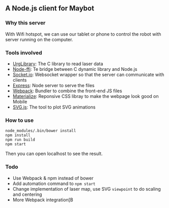 ## A Node.js client for Maybot

### Why this server

With Wifi hotspot, we can use our tablet or phone to control the robot with server running on the computer.

### Tools involved

- [UrgLibrary](https://sourceforge.net/p/urgnetwork/wiki/Home/): The C library to read laser data
- [Node-ffi](https://github.com/node-ffi/node-ffi): Te bridge between C dynamic library and Node.js
- [Socket.io](socket.io): Websocket wrapper so that the server can communicate with clients
- [Express](expressjs.com): Node server to serve the files
- [Webpack](https://webpack.github.io/): Bundler to combine the front-end JS files
- [Materialize](http://materializecss.com/): Reponsive CSS libray to make the webpage look good on Mobile
- [SVG.js](https://svgdotjs.github.io/): The tool to plot SVG animations

### How to use
```
node_modules/.bin/bower install
npm install
npm run build
npm start
```
Then you can open localhost to see the result.

### Todo
- Use Webpack & npm instead of bower
- Add automation command to `npm start`
- Change implementation of laser map, use SVG `viewpoint` to do scaling and centering
- More Webpack integration[B
